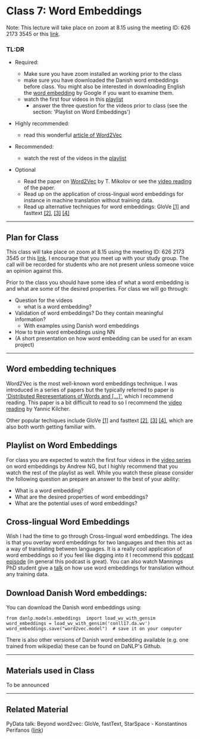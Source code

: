 # Class 7: Word Embeddings

Note: This lecture will take place on zoom at 8.15 using the meeting ID: 626 2173 3545 or this [link](https://aarhusuniversity.zoom.us/j/62621733545).


### TL:DR
 - Required:
   - Make sure you have zoom installed an working prior to the class
   - make sure you have downloaded the Danish word embeddings before class. You might also be interested in downloading English the [word embedding](https://drive.google.com/file/d/0B7XkCwpI5KDYNlNUTTlSS21pQmM/edit) by Google if you want to examine them.
   - watch the first four videos in this [playlist](https://www.youtube.com/playlist?list=PLhWB2ZsrULv-wEM8JDKA1zk8_2Lc88I-s)
     - answer the three question for the videos prior to class (see the section: 'Playlist on Word Embeddings')
  
 - Highly recommended:
   - read this wonderful [article of Word2Vec](http://jalammar.github.io/illustrated-word2vec/)
 - Recommended:
   -  watch the rest of the videos in the [playlist](https://www.youtube.com/playlist?list=PLhWB2ZsrULv-wEM8JDKA1zk8_2Lc88I-s)
 - Optional
   - Read the paper on [Word2Vec](https://arxiv.org/abs/1310.4546) by T. Mikolov or see the [video reading](https://www.youtube.com/watch?v=yexR53My2O4) of the paper.
   - Read up on the application of cross-lingual word embeddings for instance in machine translation without training data.
   - Read up alternative techniques for word embeddings: GloVe [\[1\]](https://nlp.stanford.edu/pubs/glove.pdf) and fasttext [\[2\]](https://arxiv.org/abs/1607.04606), [\[3\]](https://arxiv.org/abs/1607.01759) [\[4\]](https://arxiv.org/abs/1612.03651)

---

## Plan for Class
This class will take place on zoom at 8.15 using the meeting ID: 626 2173 3545 or this [link](https://aarhusuniversity.zoom.us/j/62621733545). I encourage that you meet up with your study group. The call will be recorded for students who are not present unless someone voice an opinion against this.

Prior to the class you should have some idea of what a word embedding is and what are some of the desired properties. For class we will go through:
- Question for the videos
  - what is a word embedding?
- Validation of word embeddings? Do they contain meaningful information?
  - With examples using Danish word embeddings
- How to train word embeddings using NN
- (A short presentation on how word embedding can be used for an exam project)


---

## Word embedding techniques
Word2Vec is the most well-known word embeddings technique. I was introduced in a series of papers but the typically referred to paper is ['Distributed Representations of Words and \[...\]'](https://arxiv.org/abs/1310.4546), which I recommend reading. This paper is a bit difficult to read to so I recommend the [video reading](https://www.youtube.com/watch?v=yexR53My2O4) by Yannic Kilcher.

Other popular techiques include GloVe [\[1\]](https://nlp.stanford.edu/pubs/glove.pdf) and fasttext [\[2\]](https://arxiv.org/abs/1607.04606), [\[3\]](https://arxiv.org/abs/1607.01759) [\[4\]](https://arxiv.org/abs/1612.03651), which are also both worth getting familiar with.



## Playlist on Word Embeddings
For class you are expected to watch the first four videos in the [video series](https://www.youtube.com/playlist?list=PLhWB2ZsrULv-wEM8JDKA1zk8_2Lc88I-s) on word embeddings by Andrew NG, but I highly recommend that you watch the rest of the playlist as well. While you watch these please consider the following question an prepare an answer to the best of your ability:

- What is a word embedding?
- What are the desired properties of word embeddings?
- What are the potential uses of word embeddings?


## Cross-lingual Word Embeddings
Wish I had the time to go through Cross-lingual word embeddings. The idea is that you overlay word embeddings for two languages and then this act as a way of translating between languages. It is a really cool application of word embeddings so if you feel like digging into it I recommend this [podcast episode](https://soundcloud.com/nlp-highlights/57-a-survey-of-cross-lingual-word-embedding-models-with-sebastian-ruder) (in general this podcast is great). You can also watch Mannings PhD student give a [talk](https://www.youtube.com/watch?v=3wWZBGN-iX8&list=PLoROMvodv4rOhcuXMZkNm7j3fVwBBY42z&index=20) on how use word embeddings for translation without any training data.  


## Download Danish Word embeddings:
You can download the Danish word embeddings using: 
```
from danlp.models.embeddings  import load_wv_with_gensim
word_embeddings = load_wv_with_gensim('conll17.da.wv')
word_embeddings.save("word2vec.model")  # save it on your computer
```
There is also other versions of Danish word embedding available (e.g. one trained from wikipedia) these can be found on DaNLP's Github.

---

## Materials used in Class
To be announced

---
## Related Material

PyData talk: Beyond word2vec: GloVe, fastText, StarSpace - Konstantinos Perifanos ([link](https://www.youtube.com/watch?v=6xPnEh_tJEc))
